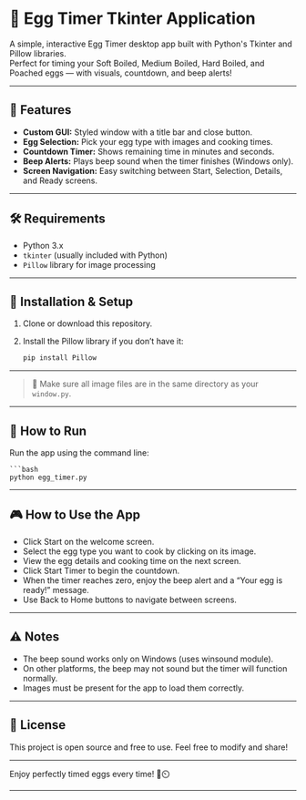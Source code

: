 # 🥚 Egg Timer Tkinter Application

A simple, interactive Egg Timer desktop app built with Python's Tkinter and Pillow libraries.  
Perfect for timing your Soft Boiled, Medium Boiled, Hard Boiled, and Poached eggs — with visuals, countdown, and beep alerts!

---

## 🎯 Features

- **Custom GUI:** Styled window with a title bar and close button.  
- **Egg Selection:** Pick your egg type with images and cooking times.  
- **Countdown Timer:** Shows remaining time in minutes and seconds.  
- **Beep Alerts:** Plays beep sound when the timer finishes (Windows only).  
- **Screen Navigation:** Easy switching between Start, Selection, Details, and Ready screens.

---

## 🛠️ Requirements

- Python 3.x  
- `tkinter` (usually included with Python)  
- `Pillow` library for image processing  

---

## 🚀 Installation & Setup

1. Clone or download this repository.  
2. Install the Pillow library if you don’t have it:

   ```bash
   pip install Pillow
---
> 📌 Make sure all image files are in the same directory as your `window.py`.
---

## 🏃 How to Run
Run the app using the command line:

    ```bash
    python egg_timer.py 

---

## 🎮 How to Use the App

- Click Start on the welcome screen.
- Select the egg type you want to cook by clicking on its image.
- View the egg details and cooking time on the next screen.
- Click Start Timer to begin the countdown.
- When the timer reaches zero, enjoy the beep alert and a “Your egg is ready!” message.
- Use Back to Home buttons to navigate between screens.

---

## ⚠️ Notes

- The beep sound works only on Windows (uses winsound module).
- On other platforms, the beep may not sound but the timer will function normally.
- Images must be present for the app to load them correctly.

---

## 📄 License

This project is open source and free to use. Feel free to modify and share!

---

Enjoy perfectly timed eggs every time! 🥚⏲️

---
